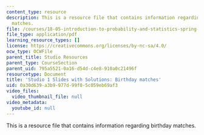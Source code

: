 ```yaml
---
content_type: resource
description: This is a resource file that contains information regarding birthday
  matches.
file: /courses/18-05-introduction-to-probability-and-statistics-spring-2014/0a30d639a3b9977d99f05c059eb69af3_MIT18_05S14_studio1slides.pdf
file_type: application/pdf
learning_resource_types: []
license: https://creativecommons.org/licenses/by-nc-sa/4.0/
ocw_type: OCWFile
parent_title: Studio Resources
parent_type: CourseSection
parent_uid: 795a5521-0a16-d54d-c4e8-910a0c21496f
resourcetype: Document
title: 'Studio 1 Slides with Solutions: Birthday matches'
uid: 0a30d639-a3b9-977d-99f0-5c059eb69af3
video_files:
  video_thumbnail_file: null
video_metadata:
  youtube_id: null
---
```

This is a resource file that contains information regarding birthday matches.